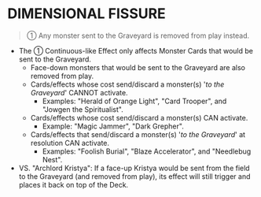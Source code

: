 # DIMENSIONAL FISSURE

> ① Any monster sent to the Graveyard is removed from play instead.

*   The ① Continuous-like Effect only affects Monster Cards that would be sent to the Graveyard.
    *   Face-down monsters that would be sent to the Graveyard are also removed from play.
    *   Cards/effects whose cost send/discard a monster(s) '_to the Graveyard_' CANNOT activate.
        *   Examples: "Herald of Orange Light", "Card Trooper", and "Jowgen the Spiritualist".
    *   Cards/effects whose cost send/discard a monster(s) CAN activate.
        *   Example: "Magic Jammer", "Dark Grepher".
    *   Cards/effects that send/discard a monster(s) '_to the Graveyard_' at resolution CAN activate.
        *   Examples: "Foolish Burial", "Blaze Accelerator", and "Needlebug Nest".
*   VS. "Archlord Kristya": If a face-up Kristya would be sent from the field to the Graveyard (and removed from play), its effect will still trigger and places it back on top of the Deck.
